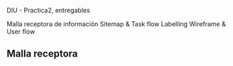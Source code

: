 DIU - Practica2, entregables

Malla receptora de información 
Sitemap & Task flow 
Labelling 
Wireframe & User flow 

## Malla receptora
